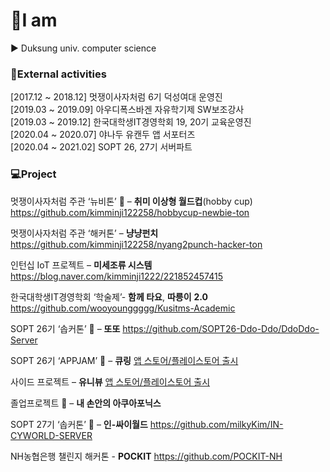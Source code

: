 

# :raising_hand:I am

:arrow_forward: Duksung univ. computer science


###  :lollipop:External activities

[2017.12 ~ 2018.12] 멋쟁이사자처럼 6기 덕성여대 운영진 <br>
[2019.03 ~ 2019.09] 아우디폭스바겐 자유학기제 SW보조강사 <br>
[2019.03 ~ 2019.12] 한국대학생IT경영학회 19, 20기 교육운영진<br>
[2020.04 ~ 2020.07] 야나두 유캔두 앱 서포터즈<br>
[2020.04 ~ 2021.02] SOPT 26, 27기 서버파트<br>



### :computer:Project

멋쟁이사자처럼 주관 ‘뉴비톤’ 🏅 – **취미 이상형 월드컵**(hobby cup) https://github.com/kimminji122258/hobbycup-newbie-ton

멋쟁이사자처럼 주관 ‘해커톤’ – **냥냥펀치** https://github.com/kimminji122258/nyang2punch-hacker-ton  

인턴십 IoT 프로젝트 – **미세조류  시스템** https://blog.naver.com/kimminji1222/221852457415

한국대학생IT경영학회 ‘학술제’- **함께 타요**, **따릉이** **2.0** https://github.com/wooyounggggg/Kusitms-Academic

SOPT 26기 ‘솝커톤’ 🥈 – **또또** https://github.com/SOPT26-Ddo-Ddo/DdoDdo-Server

SOPT 26기 ‘APPJAM’ 🥇 – **큐링** <a href="https://url.kr/5VHhj6">앱 스토어/플레이스토어 출시</a> <br>

사이드 프로젝트 – **유니뷰** <a href="http://www.uni-view.co.kr">앱 스토어/플레이스토어 출시</a> <br>
  
졸업프로젝트 🥇 – **내 손안의 아쿠아포닉스**

SOPT 27기 ‘솝커톤’ 🥈 – **인-싸이월드** https://github.com/milkyKim/IN-CYWORLD-SERVER

NH농협은행 챌린지 해커톤 - **POCKIT** https://github.com/POCKIT-NH
   
